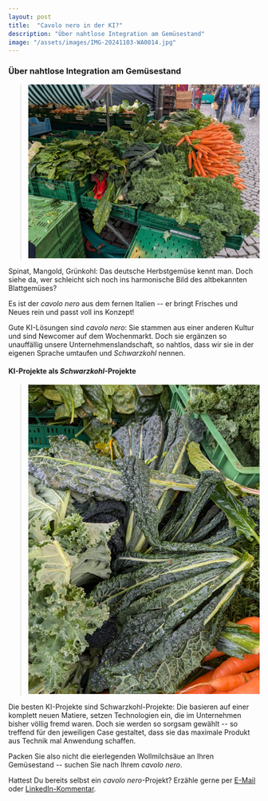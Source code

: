 ```yaml
---
layout: post
title:  "Cavolo nero in der KI?"
description: "Über nahtlose Integration am Gemüsestand"
image: "/assets/images/IMG-20241103-WA0014.jpg"
--- 
```


### Über nahtlose Integration am Gemüsestand

> ![gemuese](/assets/images/IMG-20241103-WA0014.jpg) 

Spinat, Mangold, Grünkohl: Das deutsche Herbstgemüse kennt man. Doch siehe da, wer schleicht sich noch ins harmonische Bild des altbekannten Blattgemüses?

Es ist der _cavolo nero_ aus dem fernen Italien -- er bringt Frisches und Neues rein und passt voll ins Konzept!

Gute KI-Lösungen sind _cavolo nero_: Sie stammen aus einer anderen Kultur und sind Newcomer auf dem Wochenmarkt. Doch sie ergänzen so unauffällig unsere Unternehmenslandschaft, so nahtlos, dass wir sie in der eigenen Sprache umtaufen und _Schwarzkohl_ nennen.

#### KI-Projekte als _Schwarzkohl_-Projekte

> ![schwarzkohl](/assets/images/IMG-20241103-WA0015.jpg)  
 
Die besten KI-Projekte sind Schwarzkohl-Projekte: Die basieren auf einer komplett neuen Matiere, setzen Technologien ein, die im Unternehmen bisher völlig fremd waren. Doch sie werden so sorgsam gewählt -- so treffend für den jeweiligen Case gestaltet, dass sie das maximale Produkt aus Technik mal Anwendung schaffen.

Packen Sie also nicht die eierlegenden Wollmilchsäue an Ihren Gemüsestand -- suchen Sie nach Ihrem _cavolo nero_.

Hattest Du bereits selbst ein _cavolo nero_-Projekt? Erzähle gerne per [E-Mail](mailto:brian@junker-latocha.com) oder [LinkedIn-Kommentar](https://www.linkedin.com/in/junker-latocha/).